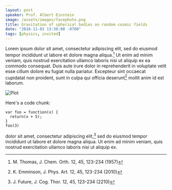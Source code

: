 ```yaml
---
layout: post
speaker: Prof. Albert Einstein
image: /assets/images/facephoto.png
title: Gravitation of spherical bodies on random cosmic fields
date: "2018-11-03 13:30:00 -0700"
tags: [physics, invited]
---
```


Lorem ipsum dolor sit amet, consectetur adipiscing elit, sed do eiusmod tempor incididunt 
ut labore et dolore magna aliqua.[^cite1] Ut enim ad minim veniam, quis nostrud exercitation ullamco 
laboris nisi ut aliquip ex ea commodo consequat. Duis aute irure dolor in reprehenderit in 
voluptate velit esse cillum dolore eu fugiat nulla pariatur. Excepteur sint occaecat cupidatat 
non proident, sunt in culpa qui officia deserunt[^cite2] mollit anim id est laborum.
<!--more-->

![Plot](https://upload.wikimedia.org/wikipedia/commons/9/9f/Integral_example.svg)

Here's a code chunk:

~~~
var foo = function(x) {
  return(x + 5);
}
foo(3)
~~~

dolor sit amet, consectetur adipiscing elit,[^cite3] sed do eiusmod tempor incididunt 
ut labore et dolore magna aliqua. Ut enim ad minim veniam, quis nostrud 
exercitation ullamco laboris nisi ut aliquip ex.

[^cite1]: M. Thomas, J. Chem. Orth. 12, 45, 123-234 (1957)
[^cite2]: K. Emminson, J. Phys. Art. 12, 45, 123-234 (2010)
[^cite3]: J. Future, J. Cog. Thor. 12, 45, 123-234 (2210)
